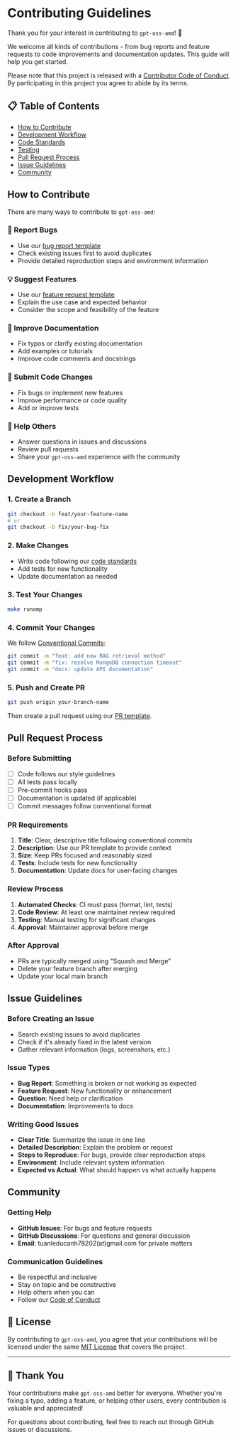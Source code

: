 # Contributing Guidelines

Thank you for your interest in contributing to `gpt-oss-amd`! 🎉

We welcome all kinds of contributions - from bug reports and feature requests to code improvements and documentation updates. This guide will help you get started.

Please note that this project is released with a [Contributor Code of Conduct](CODE_OF_CONDUCT.md). By participating in this project you agree to abide by its terms.

## 📋 Table of Contents

- [How to Contribute](#how-to-contribute)
- [Development Workflow](#development-workflow)
- [Code Standards](#code-standards)
- [Testing](#testing)
- [Pull Request Process](#pull-request-process)
- [Issue Guidelines](#issue-guidelines)
- [Community](#community)

## How to Contribute

There are many ways to contribute to `gpt-oss-amd`:

### 🐛 Report Bugs

- Use our [bug report template](.github/ISSUE_TEMPLATE/bug_report.yaml)
- Check existing issues first to avoid duplicates
- Provide detailed reproduction steps and environment information

### 💡 Suggest Features

- Use our [feature request template](.github/ISSUE_TEMPLATE/feature_request.yaml)
- Explain the use case and expected behavior
- Consider the scope and feasibility of the feature

### 📝 Improve Documentation

- Fix typos or clarify existing documentation
- Add examples or tutorials
- Improve code comments and docstrings

### 🔧 Submit Code Changes

- Fix bugs or implement new features
- Improve performance or code quality
- Add or improve tests

### 💬 Help Others

- Answer questions in issues and discussions
- Review pull requests
- Share your `gpt-oss-amd` experience with the community

## Development Workflow

### 1. Create a Branch

```bash
git checkout -b feat/your-feature-name
# or
git checkout -b fix/your-bug-fix
```

### 2. Make Changes

- Write code following our [code standards](#code-standards)
- Add tests for new functionality
- Update documentation as needed

### 3. Test Your Changes

```bash
make runomp
```

### 4. Commit Your Changes

We follow [Conventional Commits](https://www.conventionalcommits.org/):

```bash
git commit -m "feat: add new RAG retrieval method"
git commit -m "fix: resolve MongoDB connection timeout"
git commit -m "docs: update API documentation"
```

### 5. Push and Create PR

```bash
git push origin your-branch-name
```

Then create a pull request using our [PR template](.github/PULL_REQUEST_TEMPLATE.md).

## Pull Request Process

### Before Submitting

- [ ] Code follows our style guidelines
- [ ] All tests pass locally
- [ ] Pre-commit hooks pass
- [ ] Documentation is updated (if applicable)
- [ ] Commit messages follow conventional format

### PR Requirements

1. **Title**: Clear, descriptive title following conventional commits
2. **Description**: Use our PR template to provide context
3. **Size**: Keep PRs focused and reasonably sized
4. **Tests**: Include tests for new functionality
5. **Documentation**: Update docs for user-facing changes

### Review Process

1. **Automated Checks**: CI must pass (format, lint, tests)
2. **Code Review**: At least one maintainer review required
3. **Testing**: Manual testing for significant changes
4. **Approval**: Maintainer approval before merge

### After Approval

- PRs are typically merged using "Squash and Merge"
- Delete your feature branch after merging
- Update your local main branch

## Issue Guidelines

### Before Creating an Issue

- Search existing issues to avoid duplicates
- Check if it's already fixed in the latest version
- Gather relevant information (logs, screenshots, etc.)

### Issue Types

- **Bug Report**: Something is broken or not working as expected
- **Feature Request**: New functionality or enhancement
- **Question**: Need help or clarification
- **Documentation**: Improvements to docs

### Writing Good Issues

- **Clear Title**: Summarize the issue in one line
- **Detailed Description**: Explain the problem or request
- **Steps to Reproduce**: For bugs, provide clear reproduction steps
- **Environment**: Include relevant system information
- **Expected vs Actual**: What should happen vs what actually happens

## Community

### Getting Help

- **GitHub Issues**: For bugs and feature requests
- **GitHub Discussions**: For questions and general discussion
- **Email**: tuanleducanh78202(at)gmail.com for private matters

### Communication Guidelines

- Be respectful and inclusive
- Stay on topic and be constructive
- Help others when you can
- Follow our [Code of Conduct](CODE_OF_CONDUCT.md)

## 📄 License

By contributing to `gpt-oss-amd`, you agree that your contributions will be licensed under the same [MIT License](LICENSE) that covers the project.

---

## 🙏 Thank You

Your contributions make `gpt-oss-amd` better for everyone. Whether you're fixing a typo, adding a feature, or helping other users, every contribution is valuable and appreciated!

For questions about contributing, feel free to reach out through GitHub issues or discussions.
